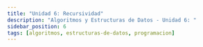 ```yaml
---
title: "Unidad 6: Recursividad"
description: "Algoritmos y Estructuras de Datos - Unidad 6: "
sidebar_position: 6
tags: [algoritmos, estructuras-de-datos, programacion]
---
```

